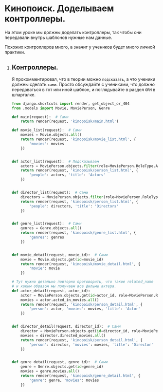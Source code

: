 # Кинопоиск. Доделываем контроллеры.

На этом уроке мы должны доделать контроллеры, так чтобы они передавали внутрь
шаблонов нужные нам данные.

Похожих контроллеров много, а значит у учеников будет много личной практики. 

1. ## Контроллеры.
    Я прокомментировал, что в теории можно `подсказать`, а что ученики должны сделать `сами`.
    Просто обсуждайте с учениками, что должно передаваться в тот или иной шаблон,
    и поглядывайте в раздел `ORM` в шпаргалке.
    ```python
    from django.shortcuts import render, get_object_or_404
    from .models import Movie, MoviePerson, Genre
    
    def main(request):  # Сами
        return render(request, 'kinopoisk/main.html')
    
    def movie_list(request):  # Сами
        movies = Movie.objects.all()
        return render(request, 'kinopoisk/movie_list.html', {
            'movies': movies
        })
    
    
    def actor_list(request):  # Подсказываем
        actors = MoviePerson.objects.filter(role=MoviePerson.RoleType.ACTOR)
        return render(request, 'kinopoisk/person_list.html', {
            'people': actors, 'title': 'Actors'
        })
    
    
    def director_list(request):  # Сами
        directors = MoviePerson.objects.filter(role=MoviePerson.RoleType.DIRECTOR)
        return render(request, 'kinopoisk/person_list.html', {
            'people': directors, 'title': 'Directors'
        })
    
    
    def genre_list(request):  # Сами
        genres = Genre.objects.all()
        return render(request, 'kinopoisk/genre_list.html', {
            'genres': genres
        })
    
    
    def movie_detail(request, movie_id):  # Сами
        movie = Movie.objects.get(id=movie_id)
        return render(request, 'kinopoisk/movie_detail.html', {
            'movie': movie
        })
    
    # Тут нужно детально повторно проговорить, что такое related_name
    # и каким образом мы получаем все фильмы актера.
    def actor_detail(request, actor_id):  
        actor = MoviePerson.objects.get(id=actor_id, role=MoviePerson.RoleType.ACTOR)
        movies = actor.acted_in_movies.all()
        return render(request, 'kinopoisk/person_detail.html', {
            'person': actor, 'movies': movies, 'title': 'Actor'
        })
    
    
    def director_detail(request, director_id):  # Сами
        director = MoviePerson.objects.get(id=director_id, role=MoviePerson.RoleType.DIRECTOR)
        movies = director.directed_movies.all()
        return render(request, 'kinopoisk/person_detail.html', {
            'person': director, 'movies': movies, 'title': 'Director'
        })
    
    
    def genre_detail(request, genre_id):  # Сами
        genre = Genre.objects.get(id=genre_id)
        movies = genre.movies.all()
        return render(request, 'kinopoisk/genre_detail.html', {
            'genre': genre, 'movies': movies
        })
    ```